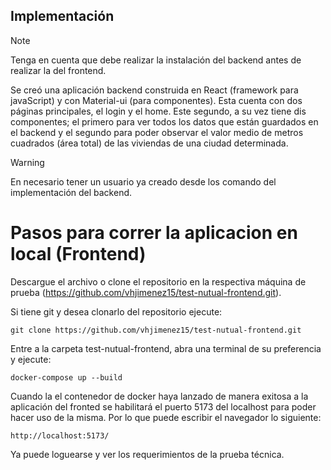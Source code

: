 ## Implementación

> [!NOTE]
> Tenga en cuenta que debe realizar la instalación del backend antes de realizar la del frontend.

Se creó una aplicación backend construida en React (framework para javaScript) y con Material-ui (para componentes). Esta cuenta con dos páginas principales, el login y el home. Este segundo, a su vez tiene dis componentes; el primero para ver todos los datos que están guardados en el backend y el segundo para poder observar el valor medio de metros cuadrados (área total) de las viviendas de una ciudad determinada.

> [!WARNING]
> En necesario tener un usuario ya creado desde los comando del implementación del backend.

# Pasos para correr la aplicacion en local (Frontend)

Descargue el archivo o clone el repositorio en la respectiva máquina de prueba (https://github.com/vhjimenez15/test-nutual-frontend.git).

Si tiene git y desea clonarlo del repositorio ejecute:
```
git clone https://github.com/vhjimenez15/test-nutual-frontend.git
```
Entre a la carpeta test-nutual-frontend, abra una terminal de su preferencia y ejecute:
```
docker-compose up --build
```

Cuando la el contenedor de docker haya lanzado de manera exitosa a la aplicación del fronted se habilitará el puerto 5173 del localhost para poder hacer uso de la misma.
Por lo que puede escribir el navegador lo siguiente:
```
http://localhost:5173/
```

Ya puede loguearse y ver los requerimientos de la prueba técnica.
